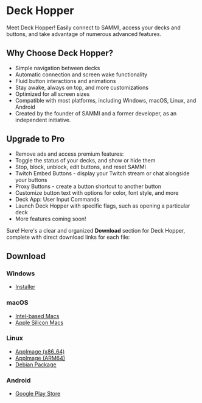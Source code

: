# Deck Hopper

Meet Deck Hopper! Easily connect to SAMMI, access your decks and buttons, and take advantage of numerous advanced features.

## Why Choose Deck Hopper?
- Simple navigation between decks
- Automatic connection and screen wake functionality
- Fluid button interactions and animations
- Stay awake, always on top, and more customizations
- Optimized for all screen sizes
- Compatible with most platforms, including Windows, macOS, Linux, and Android
- Created by the founder of SAMMI and a former developer, as an independent initiative.

## Upgrade to Pro
- Remove ads and access premium features:
- Toggle the status of your decks, and show or hide them
- Stop, block, unblock, edit buttons, and reset SAMMI
- Twitch Embed Buttons - display your Twitch stream or chat alongside your buttons
- Proxy Buttons - create a button shortcut to another button
- Customize button text with options for color, font style, and more
- Deck App: User Input Commands
- Launch Deck Hopper with specific flags, such as opening a particular deck
- More features coming soon!

Sure! Here's a clear and organized **Download** section for Deck Hopper, complete with direct download links for each file:

## Download

### **Windows**
- [Installer](https://github.com/christinna9031/Deck-Hopper/releases/download/v1.4.0/Deck-Hopper-Setup-1.4.0.exe)

### **macOS**
- [Intel-based Macs](https://github.com/christinna9031/Deck-Hopper/releases/download/v1.4.0/Deck-Hopper-1.4.0-x64.dmg)
- [Apple Silicon Macs](https://github.com/christinna9031/Deck-Hopper/releases/download/v1.4.0/Deck-Hopper-1.4.0-arm64.dmg)

### **Linux**
- [AppImage (x86_64)](https://github.com/christinna9031/Deck-Hopper/releases/download/v1.4.0/Deck-Hopper-1.4.0-x86_64.AppImage)
- [AppImage (ARM64)](https://github.com/christinna9031/Deck-Hopper/releases/download/v1.4.0/Deck-Hopper-1.4.0-arm64.AppImage)
- [Debian Package](https://github.com/christinna9031/Deck-Hopper/releases/download/v1.4.0/Deck-Hopper-1.4.0-arm64.deb)

### **Android**
- [Google Play Store](https://play.google.com/store/apps/details?id=ca.christinak.DeckHopper&hl=en_CA)
